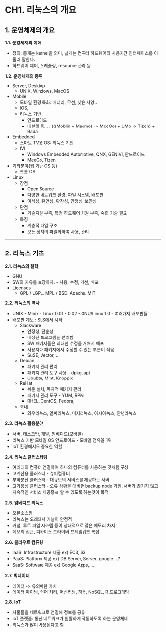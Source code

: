 # CH1. 리눅스의 개요


## 1. 운영체제의 개요

**1.1. 운영체제의 이해**
* 정의: 좁게는 kernel을 의미, 넓게는 컴퓨터 하드웨어와 사용자간 인터페이스를 아울러 말한다.
* 하드웨어 제어, 스케쥴링, resource 관리 등


**1.2. 운영체제의 종류**

* Server, Desktop
    * UNIX, Windows, MacOS
* Mobile
    * 모바일 환경 특화: 배터리, 무선, 낮은 사양..
    * iOS,
    * 리눅스 기반
        * 안드로이드
        * 태블릿 등... : (((Moblin + Maemo) -> MeeGo) + LiMo -> Tizen) + Bada
* Embedded
    * 스마트 TV용 OS: 리눅스 기반
    * IVI
        * Windows Embedded Automotive, QNX, GENIVI, 안드로이드
        * MeeGo, Tizen
* 기타분야(웹 기반 OS 등)
    * 크롬 OS
* Linux
    * 장점
        * Open Source
        * 다양한 네트워크 환경, 파일 시스템, 배포판
        * 이식성, 유연성, 확장성, 안정성, 보안성
    * 단점
        * 기술지원 부족, 특정 하드웨어 지원 부족, 숙련 기술 필요
    * 특징
        * 계층적 파일 구조
        * 모든 장치의 파일화하여 사용, 관리

---

## 2. 리눅스 기초

**2.1. 리눅스의 철학**
* GNU
* SW의 자유를 보장하자. - 사용, 수정, 개선, 배포
* Licenses
    * GPL / LGPL, MPL / BSD, Apache, MIT

**2.2. 리눅스의 역사**
* UNIX - Minix - Linux 0.01 - 0.02 - GNU/Linux 1.0 - 여러가지 배포판들
* 배포판 계보 : SLS에서 시작
    * Slackware
        * 안정성, 단순성
        * 내장된 프로그램들 편리함
        * SW 패키지들은 최대한 수정을 거쳐서 배포
        * 사용자가 패키지에서 수정할 수 있는 부분이 적음
        * SuSE, Vector, ... 
    * Debian
        * 패키지 관리 편리
        * 패키지 관리 도구 사용 - dpkg, apt
        * Ububtu, Mint, Knoppix
    * ReHat 
        * 쉬운 설치, 독자적 패키지 관리
        * 패키지 관리 도구 - YUM, RPM
        * RHEL, CentOS, Fedora,
    * 국내
        * 와우리눅스, 알짜리눅스, 미지리눅스, 아시아눅스, 안녕리눅스

**2.3. 리눅스 활용분야**
* 서버, 데스크탑, 개발, 임베디드(모바일)
* 리눅스 기반 모바일 OS 안드로이드 - 모바일 점유율 1위
* IoT 환경에서도 중요한 역할
  
**2.4. 리눅스 클러스터링**
* 여러대의 컴퓨터 연결하여 하나의 컴퓨터를 사용하는 것처럼 구성
* 고계산용  클러스터 - 슈퍼컴퓨터
* 부하분산 클러스터 - 대규모의 서비스를 제공하는 서버
* 고가용성 클러스터 - 오류 상황을 대비한 backup node 가짐. 서버가 끊기지 않고 지속적인 서비스 제공흥ㄹ 할 수 있도록 하는것이 목적

**2.5. 임베디드 리눅스**
* 오픈소스임
* 리눅스는 오래돼서 커널이 안정적
* 커널, 루트 파일 시스템 등이 상대적으로 많은 메모리 차지
* 메모리 접근, 디바이스 드라이버 프레임워크 복잡

**2.6. 클라우트 컴퓨팅**
* IaaS: Infrastructure 제공 ex) EC3, S3
* PaaS: Platform 제공  ex) DB Server, Server, google....?
* SaaS: Software 제공  ex) Google Apps,....

**2.7. 빅데이터**
* 데이터 -> 유의미한 가치
* 데이터 마이닝, 언어 처리, 머신러닝, 하둡, NoSQL, R 프로그래밍

**2.8. IoT**
* 사물들을 네트워크로 연결해 정보를 공유
* IoT 플랫폼: 통신 네트워크가 원활하게 작동하도록 하는 운영체제
* 리눅스가 많이 사용된다고 함
